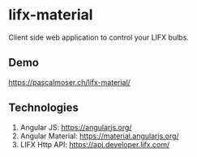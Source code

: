 # lifx-material
Client side web application to control your LIFX bulbs.

## Demo
https://pascalmoser.ch/lifx-material/

## Technologies

1. Angular JS: https://angularjs.org/
2. Angular Material: https://material.angularjs.org/
3. LIFX Http API: https://api.developer.lifx.com/
